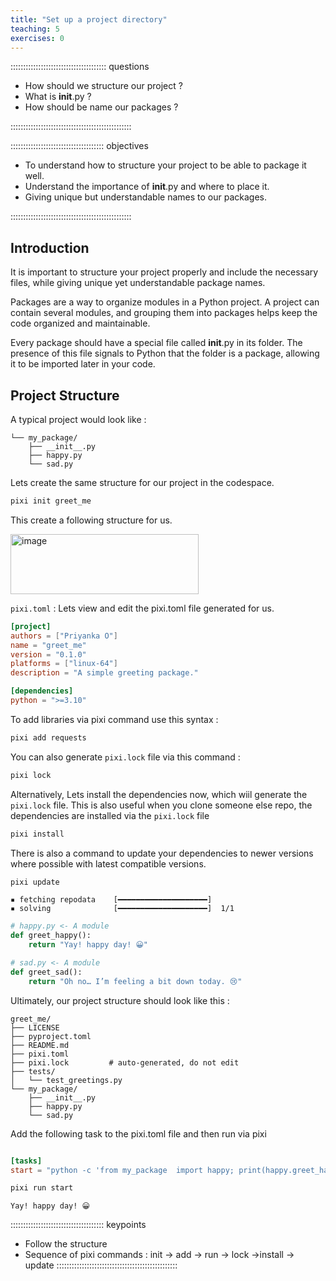 ```yaml
---
title: "Set up a project directory"
teaching: 5
exercises: 0
---
```


:::::::::::::::::::::::::::::::::::::: questions

- How should we  structure our project ?
- What is __init__.py ?
- How should be name our packages ?
  

::::::::::::::::::::::::::::::::::::::::::::::::

::::::::::::::::::::::::::::::::::::: objectives

- To understand how to structure your project to be able to package it well.
- Understand the importance of  __init__.py and where to place it.
- Giving unique but understandable names to our packages.

::::::::::::::::::::::::::::::::::::::::::::::::

## Introduction

It is important to structure your project properly and include the necessary files, while giving unique yet understandable package names.

Packages are a way to organize modules in a Python project. A project can contain several modules, and grouping them into packages helps keep the code organized and maintainable.

Every package should have a special file called __init__.py in its folder. The presence of this file signals to Python that the folder is a package, allowing it to be imported later in your code.

## Project Structure
A typical project would look like :
```greet_me/
└── my_package/
    ├── __init__.py
    ├── happy.py
    └── sad.py
```
Lets create the same structure for our project in the codespace.
```bash
pixi init greet_me
```
This create a following structure for us. 

<img width="301" height="96" alt="image" src="https://github.com/user-attachments/assets/b07a9498-cd76-470b-80ad-d74a5202c061" />

`pixi.toml` : Lets view and edit the pixi.toml file generated for us.

```toml
[project]
authors = ["Priyanka O"]
name = "greet_me"
version = "0.1.0"
platforms = ["linux-64"]
description = "A simple greeting package."

[dependencies]
python = ">=3.10"

```
To add libraries via pixi command use this syntax : 
```bash
pixi add requests
```
You can also generate `pixi.lock` file via this command : 
```bash
pixi lock
```

Alternatively, Lets install the dependencies now, which wiil generate the `pixi.lock` file. This is also useful when you clone someone else repo, the dependencies are installed via the `pixi.lock` file
```bash
pixi install
```

There is also a command to update your dependencies to newer versions where possible with latest compatible versions. 
```bash
pixi update
```

```output
▪ fetching repodata    [━━━━━━━━━━━━━━━━━━━━] 
▪ solving              [━━━━━━━━━━━━━━━━━━━━]  1/1
```  

```python
# happy.py <- A module
def greet_happy():
    return "Yay! happy day! 😀"
```
```python
# sad.py <- A module
def greet_sad():
    return "Oh no… I’m feeling a bit down today. 😢"
```
Ultimately, our project structure should look like this : 
```
greet_me/
├── LICENSE
├── pyproject.toml
├── README.md
├── pixi.toml
├── pixi.lock         # auto-generated, do not edit
├── tests/
│   └── test_greetings.py
└── my_package/
    ├── __init__.py
    ├── happy.py
    └── sad.py
```
Add the following task to the pixi.toml file and then run via pixi

```toml

[tasks]
start = "python -c 'from my_package  import happy; print(happy.greet_happy())'"
```

```bash
pixi run start
```
```output
Yay! happy day! 😀
```
::::::::::::::::::::::::::::::::::::: keypoints
- Follow the structure
- Sequence of pixi commands : init -> add -> run -> lock ->install -> update
::::::::::::::::::::::::::::::::::::::::::::::::
